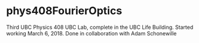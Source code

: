 # phys408FourierOptics
Third UBC Physics 408 UBC Lab, complete in the UBC Life Building. Started working March 6, 2018. Done in collaboration with Adam Schonewille
